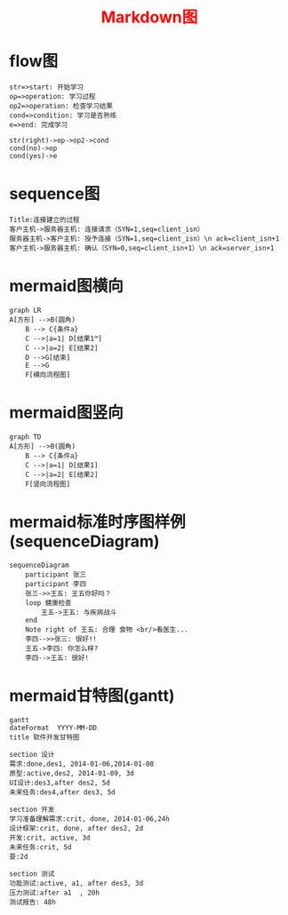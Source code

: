 <h1 align=center style=color:red>Markdown图</h1>

# flow图
```flow
str=>start: 开始学习
op=>operation: 学习过程
op2=>operation: 检查学习结果
cond=>condition: 学习是否熟练
e=>end: 完成学习

str(right)->op->op2->cond
cond(no)->op
cond(yes)->e
```

# sequence图
```sequence
Title:连接建立的过程
客户主机->服务器主机: 连接请求（SYN=1,seq=client_isn）
服务器主机->客户主机: 授予连接（SYN=1,seq=client_isn）\n ack=client_isn+1
客户主机->服务器主机: 确认（SYN=0,seq=client_isn+1）\n ack=server_isn+1
```

# mermaid图横向
```mermaid
graph LR
A[方形] -->B(圆角)
    B --> C{条件a}
    C -->|a=1| D[结果1™]
    C -->|a=2| E[结果2]
    D -->G[结束]
    E -->G
    F[横向流程图]
```

# mermaid图竖向
```mermaid
graph TD
A[方形] -->B(圆角)
    B --> C{条件a}
    C -->|a=1| D[结果1]
    C -->|a=2| E[结果2]
    F[竖向流程图]
```

# mermaid标准时序图样例(sequenceDiagram)

```mermaid
sequenceDiagram
    participant 张三
    participant 李四
    张三->>王五: 王五你好吗？
    loop 健康检查
        王五->王五: 与疾病战斗
    end
    Note right of 王五: 合理 食物 <br/>看医生...
    李四-->>张三: 很好!!
    王五->李四: 你怎么样?
    李四-->王五: 很好!
```

# mermaid甘特图(gantt)
```mermaid
gantt
dateFormat  YYYY-MM-DD
title 软件开发甘特图

section 设计
需求:done,des1, 2014-01-06,2014-01-08
原型:active,des2, 2014-01-09, 3d
UI设计:des3,after des2, 5d
未来任务:des4,after des3, 5d

section 开发
学习准备理解需求:crit, done, 2014-01-06,24h
设计框架:crit, done, after des2, 2d
开发:crit, active, 3d
未来任务:crit, 5d
耍:2d

section 测试
功能测试:active, a1, after des3, 3d
压力测试:after a1  , 20h
测试报告: 48h
```